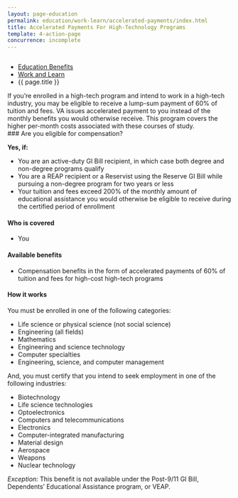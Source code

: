 ```yaml
---
layout: page-education
permalink: education/work-learn/accelerated-payments/index.html
title: Accelerated Payments For High-Technology Programs
template: 4-action-page
concurrence: incomplete
---
```


<div class="splash" markdown="0">
<div class="row" markdown="0">
<div class="small-12 columns" markdown="0">

<ul class="breadcrumbs" role="menubar" aria-label="Primary">
<li class="parent"><a href="{{ site.url }}/education/">Education Benefits</a></li>
<li class="parent"><a href="{{ site.url }}/education/work-learn/">Work and Learn</a></li>
<li class="active">{{ page.title }}</li>
</ul>

</div>
</div>
</div>

<div class="main" role="main" markdown="0">

<!--<div class="action-bar">
  <div class="row">
    <div class="small-12 columns">
      
    </div>
  </div>  
</div>-->

<div class="section one" markdown="0">
<div class="primary" markdown="0">
<div class="row" markdown="0">
<div class="small-12 columns" markdown="1">
If you’re enrolled in a high-tech program and intend to work in a high-tech industry, you may be eligible to receive a lump-sum payment of 60% of tuition and fees. VA issues accelerated payment to you instead of the monthly benefits you would otherwise receive. This program covers the higher per-month costs associated with these courses of study.
</div>
<div class="small-12 columns" markdown="1">
<div class="call-out">
### Are you eligible for compensation?

**Yes, if:** 

-	You are an active-duty GI Bill recipient, in which case both degree and non-degree programs qualify
-	You are a REAP recipient or a Reservist using the Reserve GI Bill while pursuing a non-degree program for two years or less
-	Your tuition and fees exceed 200% of the monthly amount of educational assistance you would otherwise be eligible to receive during the certified period of enrollment

#### Who is covered
- You

#### Available benefits
- Compensation benefits in the form of accelerated payments of 60% of tuition and fees for high-cost high-tech programs

#### How it works

You must be enrolled in one of the following categories:

-	Life science or physical science (not social science)
-	Engineering (all fields)
-	Mathematics
-	Engineering and science technology
-	Computer specialties
-	Engineering, science, and computer management

And, you must certify that you intend to seek employment in one of the following industries:

- Biotechnology
- Life science technologies
- Optoelectronics
- Computers and telecommunications
- Electronics
- Computer-integrated manufacturing
- Material design
- Aerospace
- Weapons
- Nuclear technology

*Exception:* This benefit is not available under the Post-9/11 GI Bill, Dependents’ Educational Assistance program, or VEAP.
</div>


</div>
</div>
</div>

</div>
